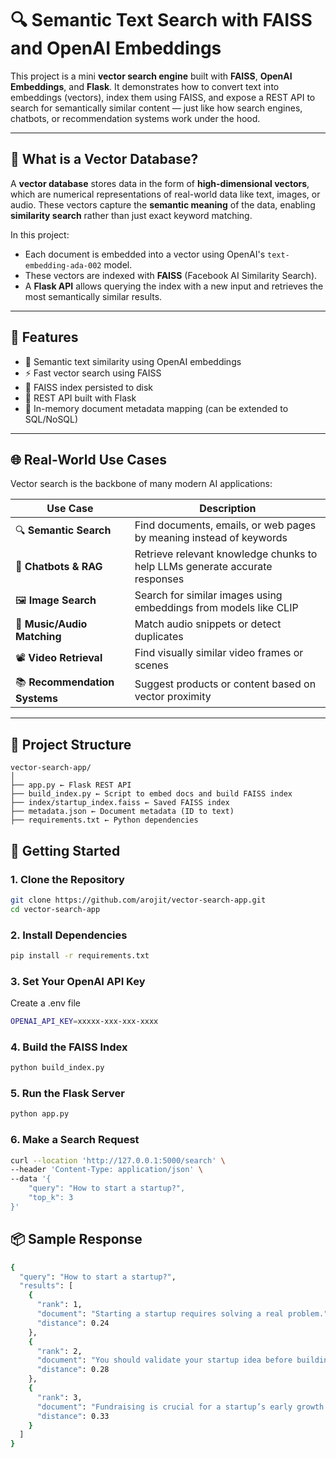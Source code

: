 # 🔍 Semantic Text Search with FAISS and OpenAI Embeddings

This project is a mini **vector search engine** built with **FAISS**, **OpenAI Embeddings**, and **Flask**. It demonstrates how to convert text into embeddings (vectors), index them using FAISS, and expose a REST API to search for semantically similar content — just like how search engines, chatbots, or recommendation systems work under the hood.

---

## 🧠 What is a Vector Database?

A **vector database** stores data in the form of **high-dimensional vectors**, which are numerical representations of real-world data like text, images, or audio. These vectors capture the **semantic meaning** of the data, enabling **similarity search** rather than just exact keyword matching.

In this project:
- Each document is embedded into a vector using OpenAI's `text-embedding-ada-002` model.
- These vectors are indexed with **FAISS** (Facebook AI Similarity Search).
- A **Flask API** allows querying the index with a new input and retrieves the most semantically similar results.

---

## 🔧 Features

- 🔗 Semantic text similarity using OpenAI embeddings
- ⚡ Fast vector search using FAISS
- 💾 FAISS index persisted to disk
- 📡 REST API built with Flask
- 🧠 In-memory document metadata mapping (can be extended to SQL/NoSQL)

---

## 🌐 Real-World Use Cases

Vector search is the backbone of many modern AI applications:

| Use Case                       | Description                                                                 |
|-------------------------------|-----------------------------------------------------------------------------|
| 🔍 **Semantic Search**        | Find documents, emails, or web pages by meaning instead of keywords         |
| 🤖 **Chatbots & RAG**         | Retrieve relevant knowledge chunks to help LLMs generate accurate responses |
| 🖼️ **Image Search**           | Search for similar images using embeddings from models like CLIP            |
| 🎵 **Music/Audio Matching**   | Match audio snippets or detect duplicates                                   |
| 📽️ **Video Retrieval**        | Find visually similar video frames or scenes                                |
| 📚 **Recommendation Systems** | Suggest products or content based on vector proximity                      |

---

## 📁 Project Structure
```
vector-search-app/
│
├── app.py ← Flask REST API
├── build_index.py ← Script to embed docs and build FAISS index
├── index/startup_index.faiss ← Saved FAISS index
├── metadata.json ← Document metadata (ID to text)
├── requirements.txt ← Python dependencies
```

## 🚀 Getting Started

### 1. Clone the Repository
```bash
git clone https://github.com/arojit/vector-search-app.git
cd vector-search-app
```

### 2. Install Dependencies
```bash
pip install -r requirements.txt
```

### 3. Set Your OpenAI API Key
Create a .env file
```bash
OPENAI_API_KEY=xxxxx-xxx-xxx-xxxx
```

### 4. Build the FAISS Index
```bash
python build_index.py
```

### 5. Run the Flask Server
```bash
python app.py
```

### 6. Make a Search Request
```bash
curl --location 'http://127.0.0.1:5000/search' \
--header 'Content-Type: application/json' \
--data '{
    "query": "How to start a startup?",
    "top_k": 3
}'
```

## 📦 Sample Response
```bash
{
  "query": "How to start a startup?",
  "results": [
    {
      "rank": 1,
      "document": "Starting a startup requires solving a real problem.",
      "distance": 0.24
    },
    {
      "rank": 2,
      "document": "You should validate your startup idea before building.",
      "distance": 0.28
    },
    {
      "rank": 3,
      "document": "Fundraising is crucial for a startup’s early growth.",
      "distance": 0.33
    }
  ]
}
```